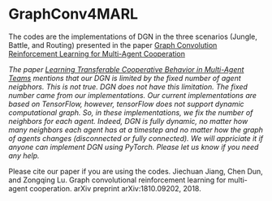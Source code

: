 # GraphConv4MARL

The codes are the implementations of DGN in the three scenarios (Jungle, Battle, and Routing) presented in the paper
[Graph Convolution Reinforcement Learning for Multi-Agent Cooperation](https://arxiv.org/abs/1810.09202)


*The paper [Learning Transferable Cooperative Behavior in Multi-Agent Teams](https://arxiv.org/pdf/1906.01202.pdf) mentions that our DGN is limited by the fixed number of agent neigbhors. This is not true. DGN does not have this limitation. The fixed number came from our implementations. Our current implementations are based on TensorFlow, however, tensorFlow does not support dynamic computational graph. So, in these implementations, we fix the number of neighbors for each agent. Indeed, DGN is fully dynamic, no matter how many neighbors each agent has at a timestep and no matter how the graph of agents changes (disconnected or fully connected). We will appriciate it if anyone can implement DGN using PyTorch. Please let us know if you need any help.*


Please cite our paper if you are using the codes.
Jiechuan Jiang, Chen Dun, and Zongqing Lu. Graph convolutional reinforcement learning for multi-agent cooperation. arXiv preprint arXiv:1810.09202, 2018.
